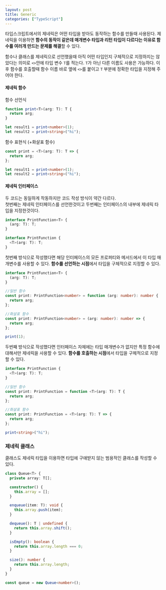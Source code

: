 ```yaml
---
layout: post
title: Generic
categories: ["TypeScript"]
---
```


타입스크립트에서의 제네릭은 어떤 타입을 받아도 동작하는 함수를 만들때 사용된다.
제네릭을 이용하면 **함수의 동작이 같은데 매개변수 타입과 리턴 타입이 다르다는 이유로 함수를 여러개 만드는 문제를 해결**할 수 있다.

함수나 클래스를 제네릭으로 선언했을때 아직 어떤 타입인지 구체적으로 지정하지는 않았다는 의미로 `<>`안에 타입 변수 `T`를 적는다. `T`가 아닌 다른 이름도 사용은 가능하다.
이후 함수를 호출할때 함수 이름 바로 옆에 `<>`를 붙이고 `T` 부분에 정확한 타입을 지정해 주어야 한다.

#### 제네릭 함수

함수 선언식

```ts
function print<T>(arg: T): T {
  return arg;
}

let result1 = print<number>(1);
let result2 = print<string>("hi");
```

함수 표현식 (+화살표 함수)

```ts
const print = <T>(arg: T): T => {
  return arg;
};

let result1 = print<number>(1);
let result2 = print<string>("hi");
```

#### 제네릭 인터페이스

두 코드는 동일하게 작동하지만 코드 작성 방식이 약간 다르다.  
첫번째는 제네릭 인터페이스를 선언한것이고 두번째는 인터페이스의 내부에 제네릭 타입을 지정한것이다.

```ts
interface PrintFunction<T> {
  (arg: T): T;
}

interface PrintFunction {
  <T>(arg: T): T;
}
```

첫번째 방식으로 작성했다면 해당 인터페이스의 모든 프로퍼티와 메서드에서 이 타입 매개변수를 사용할 수 있다.
**함수를 선언하는 시점**에서 타입을 구체적으로 지정할 수 있다.

```ts
interface PrintFunction<T> {
  (arg: T): T;
}

//일반 함수
const print: PrintFunction<number> = function (arg: number): number {
  return arg;
};

//화살표 함수
const print: PrintFunction<number> = (arg: number): number => {
  return arg;
};

print(1);
```

두번째 방식으로 작성했다면 인터페이스 자체에는 타입 매개변수가 없지만 특정 함수에 대해서만 제네릭을 사용할 수 있다.
**함수를 호출하는 시점**에서 타입을 구체적으로 지정할 수 있다.

```ts
interface PrintFunction {
  <T>(arg: T): T;
}

//일반 함수
const print: PrintFunction = function <T>(arg: T): T {
  return arg;
};

//화살표 함수
const print: PrintFunction = <T>(arg: T): T => {
  return arg;
};

print<string>("hi");
```

### 제네릭 클래스

클래스도 제네릭 타입을 이용하면 타입에 구애받지 않는 범용적인 클래스를 작성할 수 있다.

```ts
class Queue<T> {
  private array: T[];

  constructor() {
    this.array = [];
  }

  enqueue(item: T): void {
    this.array.push(item);
  }

  dequeue(): T | undefined {
    return this.array.shift();
  }

  isEmpty(): boolean {
    return this.array.length === 0;
  }

  size(): number {
    return this.array.length;
  }
}

const queue = new Queue<number>();
```

